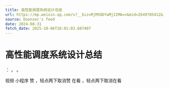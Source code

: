 ```yaml
---
title: 高性能调度系统设计总结
url: https://mp.weixin.qq.com/s?__biz=MjM5ODYwMjI2MA==&mid=2649785412&idx=1&sn=b0fb20e793c660ceb9012a34e7e0482d
source: Doonsec's feed
date: 2024-08-31
fetch_date: 2025-10-06T18:01:03.607407
---
```


# 高性能调度系统设计总结

：
，
。

视频
小程序
赞
，轻点两下取消赞
在看
，轻点两下取消在看